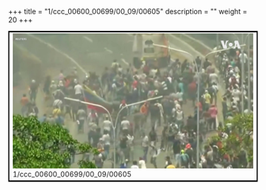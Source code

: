 +++
title = "1/ccc_00600_00699/00_09/00605"
description = ""
weight = 20
+++

<table style="border:2px solid black;max-width:800px;max-height:800px;" 
><tr><td>
<img class="center-fit-jpg"
src="/jpg_/aaa_20190430_NxaOmWaI8sI_00604.jpg">
1/ccc_00600_00699/00_09/00605
</img></td></tr></table>
